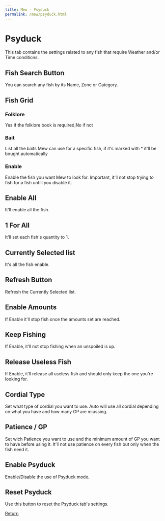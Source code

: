 ```yaml
---
title: Mew - Psyduck
permalink: /mew/psyduck.html
---
```


# Psyduck
This tab contains the settings related to any fish that require Weather and/or Time conditions.

## Fish Search Button
You can search any fish by its Name, Zone or Category.

## Fish Grid
### Folklore
Yes if the folklore book is required,No if not

### Bait
List all the baits Mew can use for a specific fish, if it's marked with * it'll be bought automatically

### Enable
Enable the fish you want Mew to look for. Important, it'll not stop trying to fish for a fish untill you disable it.

## Enable All
It'll enable all the fish.

## 1 For All
It'll set each fish's quantity to 1.

## Currently Selected list
It's all the fish enable.

## Refresh Button
Refresh the Currently Selected list.

## Enable Amounts
If Enable it'll stop fish once the amounts set are reached.

## Keep Fishing
If Enable, it'll not stop fishing when an unspoiled is up.

## Release Useless Fish
If Enable, it'll release all useless fish and should only keep the one you're looking for.

## Cordial Type
Set what type of cordial you want to use. Auto will use all cordial depending on what you have and how many GP are miussing.

## Patience / GP
Set wich Patience you want to use and the minimum amount of GP you want to have before using it. It'll not use patience on every fish but only when the fish need it. 

## Enable Psyduck
Enable/Disable the use of Psyduck mode.

## Reset Psyduck
Use this button to reset the Psyduck tab's settings.

[Return](/mew.html)